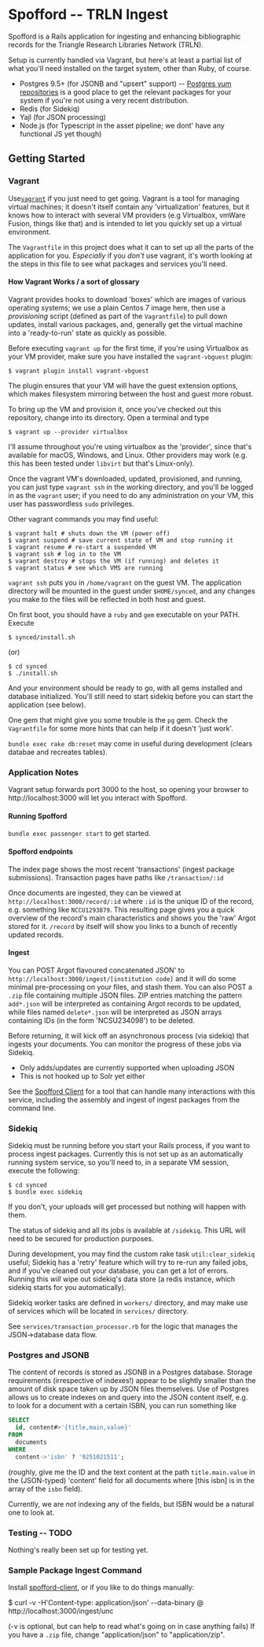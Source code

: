 # Spofford -- TRLN Ingest

Spofford is a Rails application for ingesting and enhancing bibliographic
records for the Triangle Research Libraries Network (TRLN).

Setup is currently handled via Vagrant, but here's at least a partial list
of what you'll need installed on the target system, other than Ruby, of course.

 * Postgres 9.5+ (for JSONB and "upsert" support) -- [Postgres yum
   repositories](https://yum.postgresql.org/repopackages.php) is a good place
   to get the relevant packages for your system if you're not using a very
   recent distribution.
 * Redis (for Sidekiq)
 * Yajl (for JSON processing)
 * Node.js (for Typescript in the asset pipeline; we dont' have any functional JS yet though)

## Getting Started

### Vagrant

Use[`vagrant`](https://www.vagrantup.com/) if you just need to get going.   Vagrant is a tool for managing virtual machines; it doesn't itself contain any 'virtualization' features, but it knows how to interact with several VM providers (e.g Virtualbox, 
vmWare Fusion, things like that) and is intended to let you quickly set up a virtual environment.

The `Vagrantfile` in this project does what it can to set up all the parts of the application for you.   _Especially_ if you _don't_ use vagrant, it's worth looking at the steps in this file to see what packages and services you'll need. 

#### How Vagrant Works / a sort of glossary

Vagrant provides hooks to download 'boxes' which are images of various
operating systems; we use a plain Centos 7 image here, then use a
*provisioning* script (defined as part of the `Vagrantfile`) to pull down updates, install
various packages, and, generally get the virtual machine into a 'ready-to-run' state as quickly as possible.

Before executing `vagrant up` for the first time, if you're using Virtualbox as your VM provider,  make sure you have installed the `vagrant-vbguest` plugin: 

    $ vagrant plugin install vagrant-vbguest

The plugin ensures that your VM will have the guest extension options, which
makes filesystem mirroring between the host and guest more robust.

To bring up the VM and provision it, once you've checked out this repository, change into its
directory.  Open a terminal and type

    $ vagrant up --provider virtualbox
    
I'll assume throughout you're using virtualbox as the 'provider', since that's
available for macOS, Windows, and Linux.  Other providers may work (e.g. this
has been tested under `libvirt` but that's Linux-only).

Once the vagrant VM's downloaded, updated, provisioned, and running, you can
just type `vagrant ssh` in the working directory, and you'll be logged in as
the `vagrant` user; if you need to do any administration on your VM, this user
has passwordless `sudo` privileges.

Other vagrant commands you may find useful:

    $ vagrant halt # shuts down the VM (power off)
    $ vagrant suspend # save current state of VM and stop running it
    $ vagrant resume # re-start a suspended VM
    $ vagrant ssh # log in to the VM
    $ vagrant destroy # stops the VM (if running) and deletes it 
    $ vagrant status # see which VMS are running

`vagrant ssh` puts you in `/home/vagrant` on the guest VM.  The application
directory will be mounted in the guest under `$HOME/synced`, and any changes you make to the files will
be reflected in both host and guest.

On first boot, you should have a `ruby` and `gem` executable on your PATH. Execute

    $ synced/install.sh

(or)

    $ cd synced
    $ ./install.sh

And your environment should be ready to go, with all gems installed and database initialized. You'll still need to start sidekiq before you can start the application (see below).

One gem that might give you some trouble is the `pg` gem.  Check the
`Vagrantfile` for some more hints that can help if it doesn't 'just work'.

`bundle exec rake db:reset` may come in useful during development (clears databae and recreates tables).

### Application Notes

Vagrant setup forwards port 3000 to the host, so opening your browser to http://localhost:3000 will let you interact with
Spofford.

#### Running Spofford 

`bundle exec passenger start` to get started.

#### Spofford endpoints

The index page shows the most recent 'transactions' (ingest package submissions).  Transaction pages have paths like `/transaction/:id`

Once documents are ingested, they can be viewed at
`http://localhost:3000/record/:id` where `:id` is the unique ID of the record, e.g. something like `NCCU1293879`.  This resulting page gives you a quick overview of the record's main characteristics and shows you the 'raw' Argot stored for it.  `/record` by itself will show you links to a bunch of recently updated records.

#### Ingest 

You can POST Argot flavoured concatenated JSON' to `http://localhost:3000/ingest/[institution code]` and it 
will do some minimal pre-processing on your files, and stash them.  You can also POST a `.zip` file containing multiple JSON files.  ZIP entries matching the pattern `add*.json` will be interpreted as containing Argot records to be updated, while files named `delete*.json` will be interpreted as JSON arrays containing IDs (in the form 'NCSU234098')  to be deleted.

Before returning, it will kick off an asynchronous process (via sidekiq) that ingests your documents.  You can monitor the progress of these jobs via Sidekiq.

* Only adds/updates are currently supported when uploading JSON
* This is not hooked up to Solr yet either

See the [Spofford Client](https://github.com/trn/spofford-client`) for a tool that can handle many interactions with this service, including the assembly and ingest of ingest packages from the command line.

### Sidekiq

Sidekiq must be running before you start your Rails process, if you want to process ingest packages.  Currently this is not set up as an automatically running system service, so you'll need to, in a separate VM session, execute the following:

    $ cd synced
    $ bundle exec sidekiq

If you don't, your uploads will get processed but nothing will happen with them.

The status of sidekiq and all its jobs is
available at `/sidekiq`.  This URL will need to be secured for production
purposes.

During development, you may find the custom rake task `util:clear_sidekiq`
useful; Sidekiq has a 'retry' feature which will try to re-run any failed jobs,
and if you've cleaned out your database, you can get a lot of errors.  Running 
this *will* wipe out sidekiq's data store (a redis instance, which sidekiq starts for you automatically).

Sidekiq worker tasks are defined in `workers/` directory, and may make use of
services which will be located in `services/` directory.  

See `services/transaction_processor.rb` for the logic that manages the JSON->database data flow.

### Postgres and JSONB

The content of records is stored as JSONB in a Postgres database.  Storage
requirements (irrespective of indexes!) appear to be slightly smaller than the
amount of disk space taken up by JSON files themselves.  Use of Postgres allows
us to create indexes on and query into the JSON content itself, e.g. to look
for a document with a certain ISBN, you can run something like

```sql
SELECT 
  id, content#>'{title,main,value}' 
FROM
  documents 
WHERE 
  content->'isbn' ? '9251021511';
```

(roughly, give me the ID and the text content at the path `title.main.value` in
the (JSON-typed) 'content' field  for all documents where \[this isbn\] is in
the array of the `isbn` field).  

Currently, we are *not* indexing any of the fields, but ISBN would be a natural one to look at.

### Testing -- TODO 

Nothing's really been set up for testing yet.

### Sample Package Ingest Command

Install [spofford-client](/trln/spofford-client), or if you like to do things manually:

   $ curl -v -H'Content-type: application/json' --data-binary @<file> http://localhost:3000/ingest/unc

(-v is optional, but can help to read what's going on in case anything fails)
If you have a `.zip` file, change "application/json" to "application/zip".
